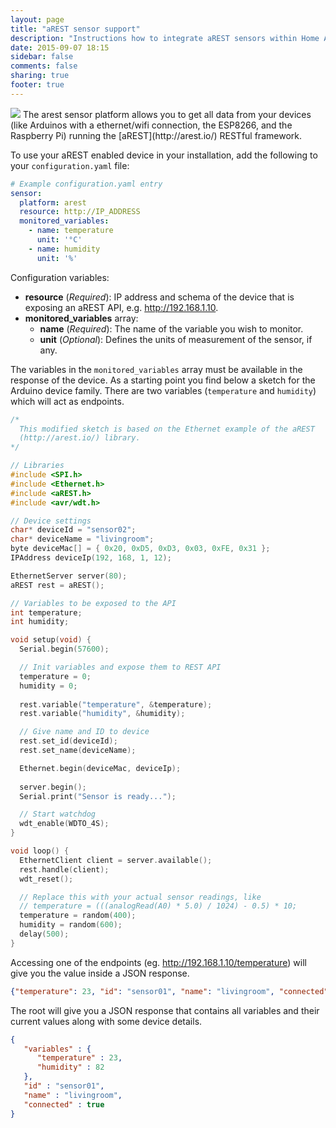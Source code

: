 ```yaml
---
layout: page
title: "aREST sensor support"
description: "Instructions how to integrate aREST sensors within Home Assistant."
date: 2015-09-07 18:15
sidebar: false
comments: false
sharing: true
footer: true
---
```


<img src='/images/supported_brands/arest.png' class='brand pull-right' />
The arest sensor platform allows you to get all data from your devices (like Arduinos with a ethernet/wifi connection, the ESP8266, and the Raspberry Pi) running the [aREST](http://arest.io/) RESTful framework.

To use your aREST enabled device in your installation, add the following to your `configuration.yaml` file:

```yaml
# Example configuration.yaml entry
sensor:
  platform: arest
  resource: http://IP_ADDRESS
  monitored_variables:
    - name: temperature
      unit: '°C'
    - name: humidity
      unit: '%'
```

Configuration variables:

- **resource** (*Required*): IP address and schema of the device that is exposing an aREST API, e.g. http://192.168.1.10.
- **monitored_variables** array:
  - **name** (*Required*): The name of the variable you wish to monitor.
  - **unit** (*Optional*): Defines the units of measurement of the sensor, if any.


The variables in the `monitored_variables` array must be available in the response of the device. As a starting point you find below a sketch for the Arduino device family. There are two variables (`temperature` and `humidity`) which will act as endpoints. 

```c
/*
  This modified sketch is based on the Ethernet example of the aREST 
  (http://arest.io/) library.
*/

// Libraries
#include <SPI.h>
#include <Ethernet.h>
#include <aREST.h>
#include <avr/wdt.h>

// Device settings
char* deviceId = "sensor02";
char* deviceName = "livingroom";
byte deviceMac[] = { 0x20, 0xD5, 0xD3, 0x03, 0xFE, 0x31 };
IPAddress deviceIp(192, 168, 1, 12);

EthernetServer server(80);
aREST rest = aREST();

// Variables to be exposed to the API
int temperature;
int humidity;

void setup(void) {
  Serial.begin(57600);

  // Init variables and expose them to REST API
  temperature = 0;
  humidity = 0;
  
  rest.variable("temperature", &temperature);
  rest.variable("humidity", &humidity);

  // Give name and ID to device
  rest.set_id(deviceId);
  rest.set_name(deviceName);

  Ethernet.begin(deviceMac, deviceIp);
 
  server.begin();
  Serial.print("Sensor is ready...");

  // Start watchdog
  wdt_enable(WDTO_4S);
}

void loop() {
  EthernetClient client = server.available();
  rest.handle(client);
  wdt_reset();

  // Replace this with your actual sensor readings, like
  // temperature = (((analogRead(A0) * 5.0) / 1024) - 0.5) * 10;
  temperature = random(400);
  humidity = random(600);
  delay(500);
}

```
Accessing one of the endpoints (eg. http://192.168.1.10/temperature) will give you the value inside a JSON response.

```json
{"temperature": 23, "id": "sensor01", "name": "livingroom", "connected": true}
```

The root will give you a JSON response that contains all variables and their current values along with some device details.

```json
{
   "variables" : {
      "temperature" : 23,
      "humidity" : 82
   },
   "id" : "sensor01",
   "name" : "livingroom",
   "connected" : true
}
```

